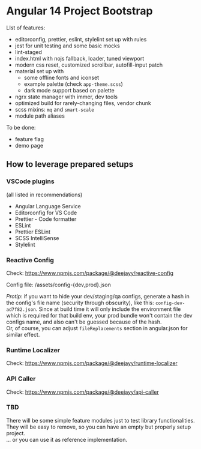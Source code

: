 # Angular 14 Project Bootstrap

LIst of features:

- editorconfig, prettier, eslint, stylelint set up with rules
- jest for unit testing and some basic mocks
- lint-staged
- index.html with nojs fallback, loader, tuned viewport
- modern css reset, customized scrollbar, autofill-input patch
- material set up with
  - some offline fonts and iconset
  - example palette (check `app-theme.scss`)
  - dark mode support based on palette
- ngrx state manager with immer, dev tools
- optimized build for rarely-changing files, vendor chunk
- scss mixins: `mq` and `smart-scale`
- module path aliases

To be done:

- feature flag
- demo page

## How to leverage prepared setups

### VSCode plugins

(all listed in recommendations)

- Angular Language Service
- Editorconfig for VS Code
- Prettier - Code formatter
- ESLint
- Prettier ESLint
- SCSS IntelliSense
- Stylelint

### Reactive Config

Check: https://www.npmjs.com/package/@deejayy/reactive-config

Config file: /assets/config-{dev,prod}.json

*Protip*: if you want to hide your dev/staging/qa configs, generate a hash in the config's file name (security through obscurity), like this: `config-dev-ad7f82.json`. Since at build time it will only include the environment file which is required for that build env, your prod bundle won't contain the dev configs name, and also can't be guessed because of the hash.  
Or, of course, you can adjust `fileReplacements` section in angular.json for similar effect.

### Runtime Localizer

Check: https://www.npmjs.com/package/@deejayy/runtime-localizer

### API Caller

Check: https://www.npmjs.com/package/@deejayy/api-caller

### TBD

There will be some simple feature modules just to test library functionalities.  
They will be easy to remove, so you can have an empty but properly setup project.  
... or you can use it as reference implementation.

